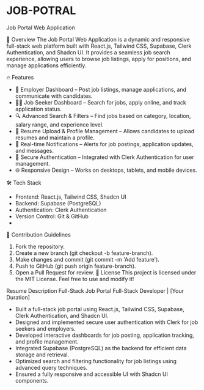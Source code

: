 # JOB-POTRAL

Job Portal Web Application

🚀 Overview
The Job Portal Web Application is a dynamic and responsive full-stack web platform built with React.js, Tailwind CSS, Supabase, Clerk Authentication, and Shadcn UI. It provides a seamless job search experience, allowing users to browse job listings, apply for positions, and manage applications efficiently.

🔥 Features
* 🏢 Employer Dashboard – Post job listings, manage applications, and communicate with candidates.
* 👩‍💻 Job Seeker Dashboard – Search for jobs, apply online, and track application status.
* 🔍 Advanced Search & Filters – Find jobs based on category, location, salary range, and experience level.
* 📝 Resume Upload & Profile Management – Allows candidates to upload resumes and maintain a profile.
* 📢 Real-time Notifications – Alerts for job postings, application updates, and messages.
* 🔐 Secure Authentication – Integrated with Clerk Authentication for user management.
* 🌐 Responsive Design – Works on desktops, tablets, and mobile devices.
  
🛠️ Tech Stack
* Frontend: React.js, Tailwind CSS, Shadcn UI
* Backend: Supabase (PostgreSQL)
* Authentication: Clerk Authentication
* Version Control: Git & GitHub
* 

🤝 Contribution Guidelines
1. Fork the repository.
2. Create a new branch (git checkout -b feature-branch).
3. Make changes and commit (git commit -m 'Add feature').
4. Push to GitHub (git push origin feature-branch).
5. Open a Pull Request for review.
📜 License
This project is licensed under the MIT License. Feel free to use and modify it!



Resume Description
Full-Stack Job Portal Full-Stack Developer | [Your Duration]
* Built a full-stack job portal using React.js, Tailwind CSS, Supabase, Clerk Authentication, and Shadcn UI.
* Designed and implemented secure user authentication with Clerk for job seekers and employers.
* Developed interactive dashboards for job posting, application tracking, and profile management.
* Integrated Supabase (PostgreSQL) as the backend for efficient data storage and retrieval.
* Optimized search and filtering functionality for job listings using advanced query techniques.
* Ensured a fully responsive and accessible UI with Shadcn UI components.


